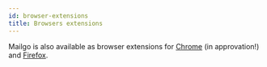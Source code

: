 ```yaml
---
id: browser-extensions
title: Browsers extensions
---
```


Mailgo is also available as browser extensions for [Chrome](/docs/chrome) (in approvation!) and [Firefox](/docs/firefox).
